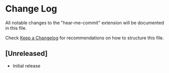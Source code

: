 # Change Log
All notable changes to the "hear-me-commit" extension will be documented in this file.

Check [Keep a Changelog](http://keepachangelog.com/) for recommendations on how to structure this file.

## [Unreleased]
- Initial release